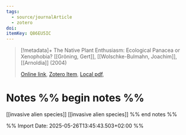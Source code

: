 ```yaml
---
tags:
  - source/journalArticle
  - zotero
doi: 
itemKey: Q86EU5IC
---
```

>[!metadata]+
> The Native Plant Enthusiasm: Ecological Panacea or Xenophobia?
> [[Gröning, Gert]], [[Wolschke-Bulmahn, Joachim]], 
> [[Arnoldia]] (2004)
> 
> [Online link](), [Zotero Item](zotero://select/library/items/Q86EU5IC), [Local pdf](file://C:/Users/aburg/Documents/references/zotero/storage/PL3LD75Y/_NativePlant.pdf), 

# Notes %% begin notes %%
[[invasive alien species]] [[invasive alien species]]
%% end notes %%




%% Import Date: 2025-05-26T13:45:43.503+02:00 %%
